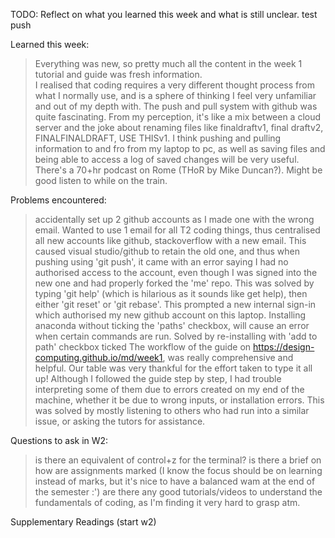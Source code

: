TODO: Reflect on what you learned this week and what is still unclear.
test push

Learned this week: 
> Everything was new, so pretty much all the content in the week 1 tutorial and guide was fresh information.  
> I realised that coding requires a very different thought process from what I normally use, and is a sphere of thinking I feel very   unfamiliar and out of my depth with.
> The push and pull system with github was quite fascinating. From my perception, it's like a mix between a cloud server and the joke about renaming files like finaldraftv1, final draftv2, FINALFINALDRAFT, USE THISv1. I think pushing and pulling information to and fro from my laptop to pc, as well as saving files and being able to access a log of saved changes will be very useful.  
> There's a 70+hr podcast on Rome (THoR by Mike Duncan?). Might be good listen to while on the train.

Problems encountered:
> accidentally set up 2 github accounts as I made one with the wrong email. Wanted to use 1 email for all T2 coding things, thus centralised all new accounts like github, stackoverflow with a new email. This caused visual studio/github to retain the old one, and thus when pushing using 'git push', it came with an error saying I had no authorised access to the account, even though I was signed into the new one and had properly forked the 'me' repo. This was solved by typing 'git help' (which is hilarious as it sounds like get help), then either 'git reset' or 'git rebase'. This prompted a new internal sign-in which authorised my new github account on this laptop.
> Installing anaconda without ticking the 'paths' checkbox, will cause an error when certain commands are run. Solved by re-installing with 'add to path' checkbox ticked
> The workflow of the guide on https://design-computing.github.io/md/week1, was really comprehensive and helpful. Our table was very thankful for the effort taken to type it all up! Although I followed the guide step by step, I had trouble interpreting some of them due to errors created on my end of the machine, whether it be due to wrong inputs, or installation errors. This was solved by mostly listening to others who had run into a similar issue, or asking the tutors for assistance. 

Questions to ask in W2:
> is there an equivalent of control+z for the terminal? 
> is there a brief on how are assignments marked (I know the focus should be on learning instead of marks, but it's nice to have a balanced wam at the end of the semester :')
> are there any good tutorials/videos to understand the fundamentals of coding, as I'm finding it very hard to grasp atm.

Supplementary Readings (start w2)
